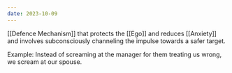 ```yaml
---
date: 2023-10-09
---
```

[[Defence Mechanism]] that protects the [[Ego]] and reduces [[Anxiety]] and  involves subconsciously channeling the impulse towards a safer target.

Example: Instead of screaming at the manager for them treating us wrong, we scream at our spouse.
